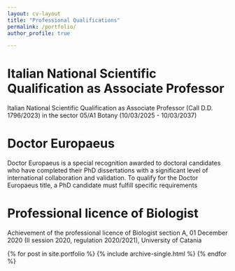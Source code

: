 ```yaml
---
layout: cv-layout
title: "Professional Qualifications"
permalink: /portfolio/
author_profile: true

---
```


# Italian National Scientific Qualification as Associate Professor

Italian National Scientific Qualification as Associate Professor (Call D.D. 1796/2023) in the
sector 05/A1 Botany (10/03/2025 - 10/03/2037)

Doctor Europaeus
======
Doctor Europaeus is a special recognition awarded to doctoral candidates who have completed their PhD dissertations with a significant level of international collaboration and validation. 
To qualify for the Doctor Europaeus title, a PhD candidate must fulfill specific requirements
  
Professional licence of Biologist 
======
Achievement of the professional licence of Biologist section A, 01 December 2020 (II session
2020, regulation 2020/2021), University of Catania


{% for post in site.portfolio %}
  {% include archive-single.html %}
{% endfor %}

